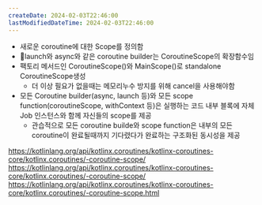 ```yaml
---
createDate: 2024-02-03T22:46:00
lastModifiedDateTime: 2024-02-03T22:46:00
---
```

- 새로운 coroutine에 대한 Scope를 정의함
- launch와 async와 같은 coroutine builder는 CoroutineScope의 확장함수임
- 팩토리 메서드인 CoroutineScope()와 MainScope()로 standalone CoroutineScope생성
	- 더 이상 필요가 없을때는 메모리누수 방지를 위해 cancel을 사용해야함
- 모든 Coroutine builder(async, launch 등)와 모든 scope function(coroutineScope, withContext 등)은 실행하는 코드 내부 블록에 자체 Job 인스턴스와 함께 자신들의 scope를 제공
	- 관습적으로 모든 coroutine builde와 scope function은 내부의 모든 coroutine이 완료될때까지 기다렸다가 완료하는 구조화된 동시성을 제공






https://kotlinlang.org/api/kotlinx.coroutines/kotlinx-coroutines-core/kotlinx.coroutines/-coroutine-scope/
https://kotlinlang.org/api/kotlinx.coroutines/kotlinx-coroutines-core/kotlinx.coroutines/-coroutine-scope/
https://kotlinlang.org/api/kotlinx.coroutines/kotlinx-coroutines-core/kotlinx.coroutines/-coroutine-scope.html